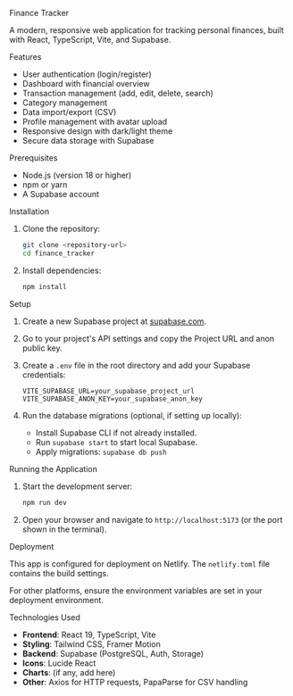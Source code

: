 Finance Tracker

A modern, responsive web application for tracking personal finances, built with React, TypeScript, Vite, and Supabase.

Features

- User authentication (login/register)
- Dashboard with financial overview
- Transaction management (add, edit, delete, search)
- Category management
- Data import/export (CSV)
- Profile management with avatar upload
- Responsive design with dark/light theme
- Secure data storage with Supabase

Prerequisites

- Node.js (version 18 or higher)
- npm or yarn
- A Supabase account

Installation

1. Clone the repository:
   ```bash
   git clone <repository-url>
   cd finance_tracker
   ```

2. Install dependencies:
   ```bash
   npm install
   ```

Setup

1. Create a new Supabase project at [supabase.com](https://supabase.com).

2. Go to your project's API settings and copy the Project URL and anon public key.

3. Create a `.env` file in the root directory and add your Supabase credentials:
   ```
   VITE_SUPABASE_URL=your_supabase_project_url
   VITE_SUPABASE_ANON_KEY=your_supabase_anon_key
   ```

4. Run the database migrations (optional, if setting up locally):
   - Install Supabase CLI if not already installed.
   - Run `supabase start` to start local Supabase.
   - Apply migrations: `supabase db push`

Running the Application

1. Start the development server:
   ```bash
   npm run dev
   ```

2. Open your browser and navigate to `http://localhost:5173` (or the port shown in the terminal).

Deployment

This app is configured for deployment on Netlify. The `netlify.toml` file contains the build settings.

For other platforms, ensure the environment variables are set in your deployment environment.

Technologies Used

- **Frontend**: React 19, TypeScript, Vite
- **Styling**: Tailwind CSS, Framer Motion
- **Backend**: Supabase (PostgreSQL, Auth, Storage)
- **Icons**: Lucide React
- **Charts**: (if any, add here)
- **Other**: Axios for HTTP requests, PapaParse for CSV handling
